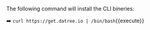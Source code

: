 
The following command will install the CLI bineries:

➡️  `curl https://get.datree.io | /bin/bash`{{execute}}

